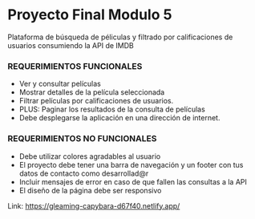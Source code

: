 # Proyecto Final Modulo 5

Plataforma de búsqueda de péliculas y filtrado por calificaciones de usuarios consumiendo la API de IMDB

### REQUERIMIENTOS FUNCIONALES
- Ver y consultar películas
- Mostrar detalles de la película seleccionada
- Filtrar películas por calificaciones de usuarios.
- PLUS: Paginar los resultados de la consulta de películas
- Debe desplegarse la aplicación en una dirección de internet.
### REQUERIMIENTOS NO FUNCIONALES
- Debe utilizar colores agradables al usuario
- El proyecto debe tener una barra de navegación y un footer con tus datos de contacto como desarrollad@r
- Incluir mensajes de error en caso de que fallen las consultas a la API
- El diseño de la página debe ser responsivo

Link: https://gleaming-capybara-d67f40.netlify.app/
